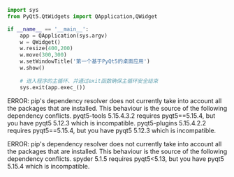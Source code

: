 

```python
import sys
from PyQt5.QtWidgets import QApplication,QWidget

if __name__ == '__main__':
    app = QApplication(sys.argv)
    w = QWidget()
    w.resize(400,200)
    w.move(300,300)
    w.setWindowTitle('第一个基于PyQt5的桌面应用')
    w.show()
    
    # 进入程序的主循环、并通过exit函数确保主循环安全结束
    sys.exit(app.exec_())

```



ERROR: pip's dependency resolver does not currently take into account all the packages that are installed. This behaviour is the source of the following dependency conflicts.
pyqt5-tools 5.15.4.3.2 requires pyqt5==5.15.4, but you have pyqt5 5.12.3 which is incompatible.
pyqt5-plugins 5.15.4.2.2 requires pyqt5==5.15.4, but you have pyqt5 5.12.3 which is incompatible.



ERROR: pip's dependency resolver does not currently take into account all the packages that are installed. This behaviour is the source of the following dependency conflicts.
spyder 5.1.5 requires pyqt5<5.13, but you have pyqt5 5.15.4 which is incompatible.
